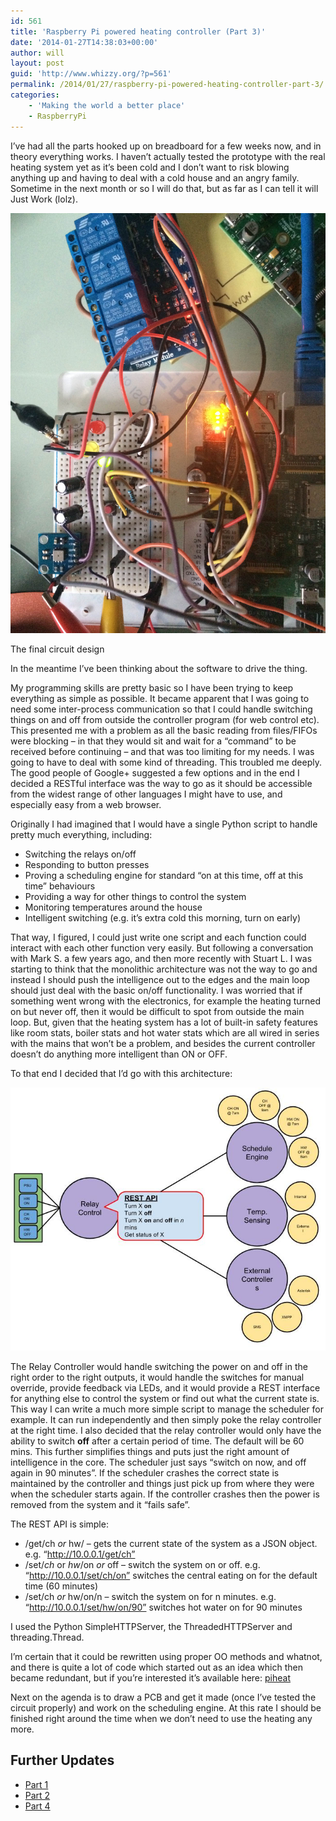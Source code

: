 ```yaml
---
id: 561
title: 'Raspberry Pi powered heating controller (Part 3)'
date: '2014-01-27T14:38:03+00:00'
author: will
layout: post
guid: 'http://www.whizzy.org/?p=561'
permalink: /2014/01/27/raspberry-pi-powered-heating-controller-part-3/
categories:
    - 'Making the world a better place'
    - RaspberryPi
---
```


I’ve had all the parts hooked up on breadboard for a few weeks now, and in theory everything works. I haven’t actually tested the prototype with the real heating system yet as it’s been cold and I don’t want to risk blowing anything up and having to deal with a cold house and an angry family. Sometime in the next month or so I will do that, but as far as I can tell it will Just Work (lolz).

![The final circuit design](/wp-content/uploads/2014/01/final_breadboard.jpg)

The final circuit design

In the meantime I’ve been thinking about the software to drive the thing.

My programming skills are pretty basic so I have been trying to keep everything as simple as possible. It became apparent that I was going to need some inter-process communication so that I could handle switching things on and off from outside the controller program (for web control etc). This presented me with a problem as all the basic reading from files/FIFOs were blocking – in that they would sit and wait for a “command” to be received before continuing – and that was too limiting for my needs. I was going to have to deal with some kind of threading. This troubled me deeply. The good people of Google+ suggested a few options and in the end I decided a RESTful interface was the way to go as it should be accessible from the widest range of other languages I might have to use, and especially easy from a web browser.

Originally I had imagined that I would have a single Python script to handle pretty much everything, including:

- Switching the relays on/off
- Responding to button presses
- Proving a scheduling engine for standard “on at this time, off at this time” behaviours
- Providing a way for other things to control the system
- Monitoring temperatures around the house
- Intelligent switching (e.g. it’s extra cold this morning, turn on early)

That way, I figured, I could just write one script and each function could interact with each other function very easily. But following a conversation with Mark S. a few years ago, and then more recently with Stuart L. I was starting to think that the monolithic architecture was not the way to go and instead I should push the intelligence out to the edges and the main loop should just deal with the basic on/off functionality. I was worried that if something went wrong with the electronics, for example the heating turned on but never off, then it would be difficult to spot from outside the main loop. But, given that the heating system has a lot of built-in safety features like room stats, boiler stats and hot water stats which are all wired in series with the mains that won’t be a problem, and besides the current controller doesn’t do anything more intelligent than ON or OFF.

To that end I decided that I’d go with this architecture:

![Heating System Architecture](/wp-content/uploads/2014/01/Heating-System-Architecture.jpg)

The Relay Controller would handle switching the power on and off in the right order to the right outputs, it would handle the switches for manual override, provide feedback via LEDs, and it would provide a REST interface for anything else to control the system or find out what the current state is. This way I can write a much more simple script to manage the scheduler for example. It can run independently and then simply poke the relay controller at the right time. I also decided that the relay controller would only have the ability to switch **off** after a certain period of time. The default will be 60 mins. This further simplifies things and puts just the right amount of intelligence in the core. The scheduler just says “switch on now, and off again in 90 minutes”. If the scheduler crashes the correct state is maintained by the controller and things just pick up from where they were when the scheduler starts again. If the controller crashes then the power is removed from the system and it “fails safe”.

The REST API is simple:

- /get/ch *or* hw/ – gets the current state of the system as a JSON object. e.g. “http://10.0.0.1/get/ch”
- /set/*ch* or *hw*/on *or* off – switch the system on or off. e.g. “http://10.0.0.1/set/ch/on” switches the central eating on for the default time (60 minutes)
- /set/ch *or* hw/on/n – switch the system on for n minutes. e.g. “http://10.0.0.1/set/hw/on/90” switches hot water on for 90 minutes

I used the Python SimpleHTTPServer, the ThreadedHTTPServer and threading.Thread.

I’m certain that it could be rewritten using proper OO methods and whatnot, and there is quite a lot of code which started out as an idea which then became redundant, but if you’re interested it’s available here: [piheat](/wp-content/uploads/2014/01/piheat.txt)

Next on the agenda is to draw a PCB and get it made (once I’ve tested the circuit properly) and work on the scheduling engine. At this rate I should be finished right around the time when we don’t need to use the heating any more.

## Further Updates

- [Part 1](http://www.whizzy.org/2014/01/raspberry-pi-powered-heating-controller-part-1/ "Raspberry Pi powered heating controller (Part 1)")
- [Part 2](http://www.whizzy.org/2014/01/raspberry-pi-powered-heating-controller-part-2/ "Raspberry Pi powered heating controller (Part 2)")
- [Part 4](http://www.whizzy.org/2014/02/raspberry-pi-powered-heating-controller-part-4/ "Raspberry Pi powered heating controller (Part 4)")
